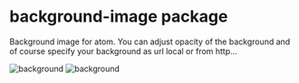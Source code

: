 # background-image package

Background image for atom.
You can adjust opacity of the background and of course specify your background as url local or from http...

![background](http://download.menedzer.net.pl/wood.jpg)
![background](http://download.menedzer.net.pl/editor_matrix.gif)
